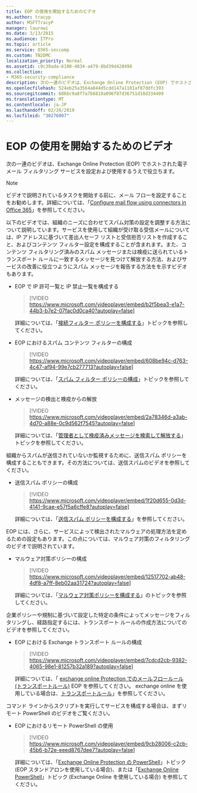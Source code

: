 ```yaml
---
title: EOP の使用を開始するためのビデオ
ms.author: tracyp
author: MSFTTracyP
manager: laurawi
ms.date: 3/13/2015
ms.audience: ITPro
ms.topic: article
ms.service: O365-seccomp
ms.custom: TN2DMC
localization_priority: Normal
ms.assetid: c9c39ada-6100-4034-a479-8bd39d428498
ms.collection:
- M365-security-compliance
description: 次の一連のビデオは、Exchange Online Protection (EOP) でホストされた電子メール フィルタリング サービスを設定および使用するうえで役立ちます。
ms.openlocfilehash: 524eb25a3564a844d5cdd147a1101af87ddfc393
ms.sourcegitcommit: 686bc9a8f7a7b6810a096f07d36751d10d334409
ms.translationtype: MT
ms.contentlocale: ja-JP
ms.lasthandoff: 02/26/2019
ms.locfileid: "30276007"
---
```

# <a name="videos-for-getting-started-with-eop"></a>EOP の使用を開始するためのビデオ

次の一連のビデオは、Exchange Online Protection (EOP) でホストされた電子メール フィルタリング サービスを設定および使用するうえで役立ちます。
  
> [!NOTE]
> ビデオで説明されているタスクを開始する前に、メール フローを設定することをお勧めします。詳細については、「[Configure mail flow using connectors in Office 365](http://technet.microsoft.com/library/854b5a50-4462-4836-a092-37e208d29624.aspx)」を参照してください。 
  
以下のビデオでは、組織のニーズに合わせてスパム対策の設定を調整する方法について説明しています。サービスを使用して組織が受け取る受信メールについては、IP アドレスに基づいて差出人セーフ リストと受信拒否リストを作成すること、およびコンテンツ フィルター設定を構成することが含まれます。また、コンテンツ フィルタリング済みのスパム メッセージまたは検疫に送られているトランスポート ルールに一致するメッセージを見つけて解放する方法、およびサービスの改善に役立つようにスパム メッセージを報告する方法をを示すビデオもあります。
  
- EOP で IP 許可一覧と IP 禁止一覧を構成する
    > [!VIDEO https://www.microsoft.com/videoplayer/embed/b2f5bea3-e1a7-44b3-b7e2-07fac0d0ca40?autoplay=false]
  
    詳細については、「[接続フィルター ポリシーを構成する](../configure-the-connection-filter-policy.md)」トピックを参照してください。 
    
- EOP におけるスパム コンテンツ フィルターの構成
    > [!VIDEO https://www.microsoft.com/videoplayer/embed/608be94c-d763-4c47-af94-99e7cb277713?autoplay=false]
  
    詳細については、「[スパム フィルター ポリシーの構成](../configure-your-spam-filter-policies.md)」トピックを参照してください。 
    
- メッセージの検出と検疫からの解放
    > [!VIDEO https://www.microsoft.com/videoplayer/embed/2a78346d-a3ab-4d70-a88e-0c9d562f7545?autoplay=false]
  
    詳細については、「[管理者として検疫済みメッセージを検索して解放する](../find-and-release-quarantined-messages-as-an-administrator.md)」トピックを参照してください。 
    
組織からスパムが送信されていないか監視するために、送信スパム ポリシーを構成することもできます。その方法については、送信スパムのビデオを参照してください。
  
- 送信スパム ポリシーの構成
    > [!VIDEO https://www.microsoft.com/videoplayer/embed/1f20d655-0d3d-4141-9cae-e57f5a6cffe8?autoplay=false]
  
    詳細については、「[送信スパム ポリシーを構成する](../configure-the-outbound-spam-policy.md)」を参照してください。
    
EOP には、さらに、サービスによって検出されたマルウェアの処理方法を定めるための設定もあります。この点については、マルウェア対策のフィルタリングのビデオで説明されています。
  
- マルウェア対策ポリシーの構成
    > [!VIDEO https://www.microsoft.com/videoplayer/embed/12517702-ab48-4df8-a7ff-8eb02aa31724?autoplay=false]
  
    詳細については、「[マルウェア対策ポリシーを構成する](../configure-anti-malware-policies.md)」のトピックを参照してください。 
    
企業ポリシーや規制に基づいて設定した特定の条件によってメッセージをフィルタリングし、経路指定するには、トランスポート ルールの作成方法についてのビデオを参照してください。
  
- EOP における Exchange トランスポート ルールの構成
    > [!VIDEO https://www.microsoft.com/videoplayer/embed/7cdcd2cb-9382-4065-98e1-81257b32a189?autoplay=false]
  
    詳細については、「 [exchange online Protection でのメールフロールール (トランスポートルール)](mail-flow-rules-transport-rules-0.md) EOP を参照してください。 exchange online を使用している場合は、[トランスポートルール](http://technet.microsoft.com/library/743bd525-0ca2-426d-b76c-b4a052bc8886.aspx)」を参照してください。 
    
コマンド ラインからスクリプトを実行してサービスを構成する場合は、まずリモート PowerShell のビデオをご覧ください。
  
- EOP におけるリモート PowerShell の使用
    > [!VIDEO https://www.microsoft.com/videoplayer/embed/9cb28006-c2cb-45b6-b72e-eeed8767dee7?autoplay=false]
  
    詳細については、「[Exchange Online Protection の PowerShell](http://technet.microsoft.com/library/f7918a88-774a-405e-945b-bc2f5ee9f748.aspx)」トピック (EOP スタンドアロンを使用している場合)、または「[Exchange Online PowerShell](http://technet.microsoft.com/library/1cb603b0-2961-4afe-b879-b048fe0f64a2.aspx)」トピック (Exchange Online を使用している場合) を参照してください。 
    

